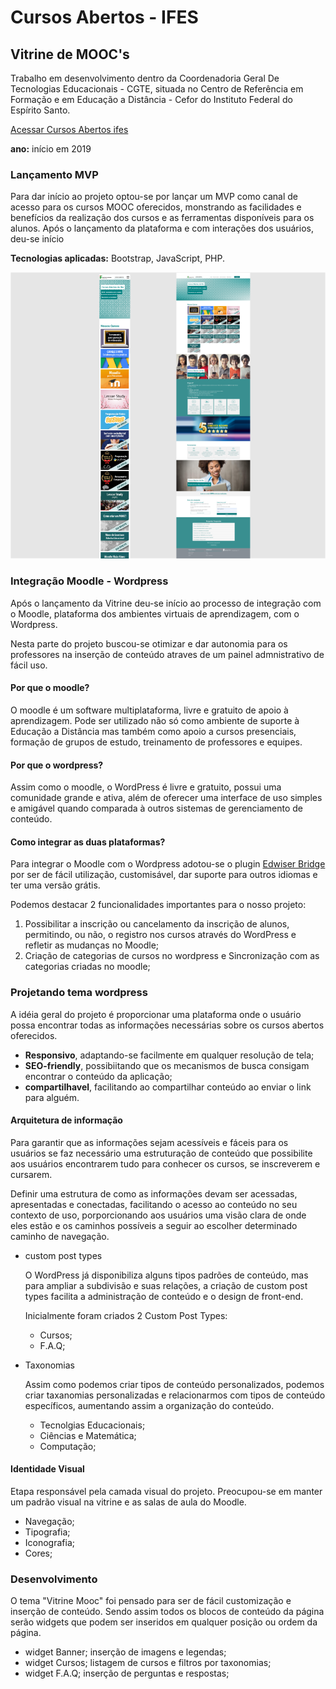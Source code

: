 # Cursos Abertos - IFES
## Vitrine de MOOC's
Trabalho em desenvolvimento dentro da Coordenadoria Geral De Tecnologias Educacionais - CGTE, situada no Centro de Referência em Formação e em Educação a Distância - Cefor do Instituto Federal do Espírito Santo.

[Acessar Cursos Abertos ifes](http://mooc.cefor.ifes.edu.br)

**ano:** início em 2019

### **Lançamento MVP**

Para dar início ao projeto optou-se por lançar um MVP como canal de acesso para os cursos MOOC oferecidos, monstrando as facilidades e benefícios da realização dos cursos e as ferramentas disponíveis para os alunos. Após o lançamento da plataforma e com interações dos usuários, deu-se início

**Tecnologias aplicadas:** Bootstrap, JavaScript, PHP.

![Alt ou título da imagem](/vitrine_small.png)

### **Integração Moodle - Wordpress**

Após o lançamento da Vitrine deu-se início ao processo de integração com o Moodle, plataforma dos ambientes virtuais de aprendizagem, com o Wordpress.

Nesta parte do projeto buscou-se otimizar e dar autonomia para os professores na inserção de conteúdo atraves de um painel admnistrativo de fácil uso.

#### Por que o moodle?

O moodle é um software multiplataforma, livre e gratuito de apoio à aprendizagem. Pode ser utilizado não só como ambiente de suporte à Educação a Distância mas também como apoio a cursos presenciais, formação de grupos de estudo, treinamento de professores e equipes.

#### Por que o wordpress?

Assim como o moodle, o WordPress é livre e gratuito, possui uma comunidade grande e ativa, além de oferecer uma interface de uso simples e amigável quando comparada à outros sistemas de gerenciamento de conteúdo.

#### Como integrar as duas plataformas?

Para integrar o Moodle com o Wordpress adotou-se o plugin [Edwiser Bridge](https://edwiser.org/bridge/) por ser de fácil utilização, customisável, dar suporte para outros idiomas e ter uma versão grátis.

Podemos destacar 2 funcionalidades importantes para o nosso projeto:

1. Possibilitar a inscrição ou cancelamento da inscrição de alunos, permitindo, ou não, o registro nos cursos através do WordPress e refletir as mudanças no Moodle;
2. Criação de categorias de cursos no wordpress e Sincronização com as categorias criadas no moodle;

### Projetando tema wordpress

A idéia geral do projeto é proporcionar uma plataforma onde o usuário possa encontrar todas as informações necessárias sobre os cursos abertos oferecidos.

- **Responsivo**, adaptando-se facilmente em qualquer resolução de tela;
- **SEO-friendly**, possibiitando que os mecanismos de busca consigam encontrar o conteúdo da aplicação;
- **compartilhavel**, facilitando ao compartilhar conteúdo ao enviar o link para alguém.

#### Arquitetura de informação
Para garantir que as informações sejam acessíveis e fáceis para os usuários se faz necessário uma estruturação de conteúdo que possibilite aos usuários encontrarem tudo para conhecer os cursos, se inscreverem e cursarem. 

Definir uma estrutura de como as informações devam ser acessadas, apresentadas e conectadas, facilitando o acesso ao conteúdo no seu contexto de uso, porporcionando aos usuários uma visão clara de onde eles estão e os caminhos possíveis a seguir ao escolher determinado caminho de navegação.

- custom post types

	O WordPress já disponibiliza alguns tipos padrões de conteúdo, mas para ampliar a subdivisão e suas relações, a criação de custom post types facilita a administração de conteúdo e o design de front-end.

	Inicialmente foram criados 2 Custom Post Types: 
	- Cursos;
	- F.A.Q;
	
- Taxonomias

	Assim como podemos criar tipos de conteúdo personalizados, podemos criar taxanomias personalizadas e relacionarmos com tipos de conteúdo específicos, aumentando assim a organização do conteúdo.
	- Tecnolgias Educacionais;
	- Ciências e Matemática;
	- Computação;

#### Identidade Visual
Etapa responsável pela camada visual do projeto. Preocupou-se em manter um padrão visual na vitrine e as salas de aula do Moodle.
- Navegação;
- Tipografia;
- Iconografia;
- Cores;

### Desenvolvimento
O tema "Vitrine Mooc" foi pensado para ser de fácil customização e inserção de conteúdo. Sendo assim todos os blocos de conteúdo da página serão widgets que podem ser inseridos em qualquer posição ou ordem da página.
- widget Banner;
	inserção de imagens e legendas;
- widget Cursos;
	listagem de cursos e filtros por taxonomias;
- widget F.A.Q;
	inserção de perguntas e respostas;






